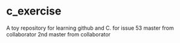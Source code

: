 c_exercise
==========

A toy repository for learning github and C.
for issue 53
master from collaborator
2nd master from collaborator
